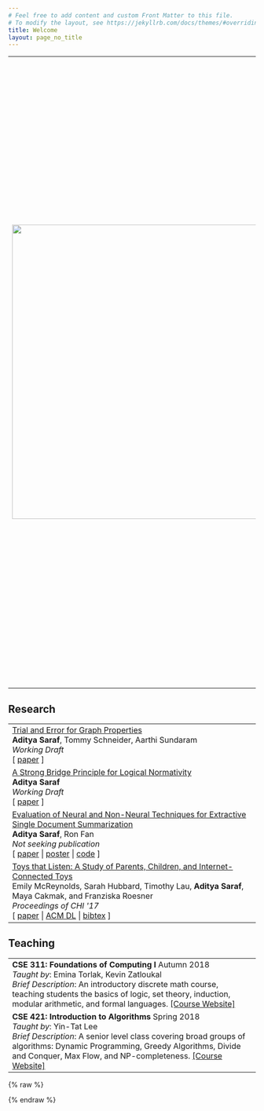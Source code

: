 ```yaml
---
# Feel free to add content and custom Front Matter to this file.
# To modify the layout, see https://jekyllrb.com/docs/themes/#overriding-theme-defaults
title: Welcome
layout: page_no_title
---
```

<table style="border:0px">
<tr style="border:0px">
	<td style="border:0px">
		<img src="assets/images/me.png" width="600px"/>
	</td>
	<td style="border:0px">
		Hello and welcome to my portfolio.<br><br>
		I am currently an undergrad in Computer Science and Engineering at the University of Washington, where I'm projected to graduate Magna Cum Laude. I'm interested in CS PhD programs specializing in theory.  My current research interests include matching markets, graph theory, computational geometry, and applications of logic to computer science. In the past, I've done research in Tech Policy/HCI and Natural Language Processing.<br><br>
		In addition to my CS interests, I'm also narrowly interested in the intersection of Epistemology and logic. I'm minoring in Philosophy, and spent time taking graduate coursework in this area -- see Research for more. <br><br>
		<a href="assets/documents/cv.pdf">[CV]</a><br>
		<a href="https://www.researchgate.net/profile/Aditya_Saraf4">[ResearchGate]</a>
		<a href="https://www.linkedin.com/in/aditya-saraf-83995214a/">[LinkedIn]</a>
		<a href="https://github.com/AdityaSaraf">[GitHub]</a>
	</td>
</tr>
</table>


## Research
<table width="100%" align="center" border="0" cellspacing="0" cellpadding="0">
          <tr>
            <td valign="top">
              <div class='paper_title'>
                <a href="assets/documents/hidden_graph.pdf">Trial and Error for Graph Properties</a>
              </div>
              <div class='paper_rest'>
                <b>Aditya Saraf</b>, Tommy Schneider, Aarthi Sundaram<br/>
                <i>Working Draft</i><br/>
                [ <a href="assets/documents/hiddengraph.pdf">paper</a> ]
              </div>
              <div class="paper_bottom_space"></div>
            </td>
          </tr>
          <tr>
            <td valign="top">
              <div class='paper_title'>
                <a href="assets/documents/logical_normativity.pdf">A Strong Bridge Principle for Logical Normativity</a>
              </div>
              <div class='paper_rest'>
                <b>Aditya Saraf</b><br/>
                <i>Working Draft</i><br/>
                [ <a href="assets/documents/logical_normativity.pdf">paper</a> ]
              </div>
              <div class="paper_bottom_space"></div>
            </td>
          </tr>
          <tr>
            <td valign="top">
              <div class='paper_title'>
                <a href="assets/documents/sds_paper.pdf">Evaluation of Neural and Non-Neural Techniques for Extractive Single Document Summarization</a>
              </div>
              <div class='paper_rest'>
                <b>Aditya Saraf</b>, Ron Fan<br/>
                <i>Not seeking publication</i><br/>
                [ <a href="assets/documents/sds_paper.pdf">paper</a> | <a href="assets/documents/sds_poster.pdf">poster</a> | <a href="https://github.com/AdityaSaraf/primeapeNLP">code</a> ]
              </div>
              <div class="paper_bottom_space"></div>
            </td>
          </tr>
          <tr>
            <td valign="top">
              <div class='paper_title'>
                <a href="assets/documents/toys.pdf">Toys that Listen: A Study of Parents, Children, and Internet-Connected Toys</a>
              </div>
              <div class='paper_rest'>
                Emily McReynolds, Sarah Hubbard, Timothy Lau, <b>Aditya Saraf</b>, Maya Cakmak, and Franziska Roesner<br/>
                <i>Proceedings of CHI '17</i><br/>
                [ <a href="assets/documents/toys.pdf">paper</a> | <a href="https://dl.acm.org/citation.cfm?doid=3025453.3025735">ACM DL</a> | <a href="assets/documents/toys_bibtex.txt">bibtex</a> ]
              </div>
              <div class="paper_bottom_space"></div>
            </td>
    	</tr>
</table>

## Teaching
<table width="100%" align="center" border="0" cellspacing="0" cellpadding="0">
  <tr>
	<td valign="top">
      <b>CSE 311: Foundations of Computing I</b> Autumn 2018<br/>
      <i>Taught by</i>: Emina Torlak, Kevin Zatloukal<br/>
      <i>Brief Description</i>: An introductory discrete math course, teaching students the basics of logic, set theory, induction, modular arithmetic, and formal languages.
      <a href="https://courses.cs.washington.edu/courses/cse311/18au/">[Course Website]</a>
      <div class="paper_bottom_space"></div>
    </td>
  </tr>
  <tr>
	<td valign="top">
      <b>CSE 421: Introduction to Algorithms</b> Spring 2018<br/>
      <i>Taught by</i>: Yin-Tat Lee<br/>
      <i>Brief Description</i>: A senior level class covering broad groups of algorithms: Dynamic Programming, Greedy Algorithms, Divide and Conquer, Max Flow, and NP-completeness.
      <a href="https://courses.cs.washington.edu/courses/cse421/18sp/">[Course Website]</a>
      <div class="paper_bottom_space"></div>
    </td>
  </tr>
  <tr>
</table>

{% raw %}

{% endraw %}